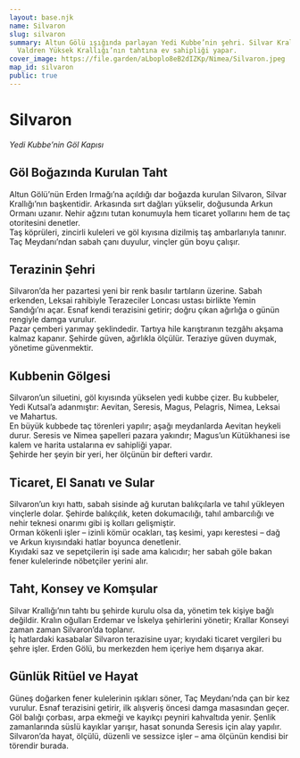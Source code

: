 ```yaml
---
layout: base.njk
name: Silvaron
slug: silvaron
summary: Altun Gölü ışığında parlayan Yedi Kubbe’nin şehri. Silvar Krallığı ve
  Valdren Yüksek Krallığı’nın tahtına ev sahipliği yapar.
cover_image: https://file.garden/aLboplo8eB2dIZKp/Nimea/Silvaron.jpeg
map_id: silvaron
public: true
---
```

# **Silvaron**  
*Yedi Kubbe’nin Göl Kapısı*

## **Göl Boğazında Kurulan Taht**  
Altun Gölü’nün Erden Irmağı’na açıldığı dar boğazda kurulan Silvaron, Silvar Krallığı’nın başkentidir. Arkasında sırt dağları yükselir, doğusunda Arkun Ormanı uzanır. Nehir ağzını tutan konumuyla hem ticaret yollarını hem de taç otoritesini denetler.  
Taş köprüleri, zincirli kuleleri ve göl kıyısına dizilmiş taş ambarlarıyla tanınır. Taç Meydanı’ndan sabah çanı duyulur, vinçler gün boyu çalışır.

## **Terazinin Şehri**  
Silvaron’da her pazartesi yeni bir renk basılır tartıların üzerine. Sabah erkenden, Leksai rahibiyle Terazeciler Loncası ustası birlikte Yemin Sandığı’nı açar. Esnaf kendi terazisini getirir; doğru çıkan ağırlığa o günün rengiyle damga vurulur.  
Pazar çemberi yarımay şeklindedir. Tartıya hile karıştıranın tezgâhı akşama kalmaz kapanır. Şehirde güven, ağırlıkla ölçülür. Teraziye güven duymak, yönetime güvenmektir.

## **Kubbenin Gölgesi**  
Silvaron’un siluetini, göl kıyısında yükselen yedi kubbe çizer. Bu kubbeler, Yedi Kutsal’a adanmıştır: Aevitan, Seresis, Magus, Pelagris, Nimea, Leksai ve Mahartus.  
En büyük kubbede taç törenleri yapılır; aşağı meydanlarda Aevitan heykeli durur. Seresis ve Nimea şapelleri pazara yakındır; Magus’un Kütükhanesi ise kalem ve harita ustalarına ev sahipliği yapar.  
Şehirde her şeyin bir yeri, her ölçünün bir defteri vardır.

## **Ticaret, El Sanatı ve Sular**  
Silvaron’un kıyı hattı, sabah sisinde ağ kurutan balıkçılarla ve tahıl yükleyen vinçlerle dolar. Şehirde balıkçılık, keten dokumacılığı, tahıl ambarcılığı ve nehir teknesi onarımı gibi iş kolları gelişmiştir.  
Orman kökenli işler – izinli kömür ocakları, taş kesimi, yapı kerestesi – dağ ve Arkun kıyısındaki hatlar boyunca denetlenir.  
Kıyıdaki saz ve sepetçilerin işi sade ama kalıcıdır; her sabah göle bakan fener kulelerinde nöbetçiler yerini alır.

## **Taht, Konsey ve Komşular**  
Silvar Krallığı’nın tahtı bu şehirde kurulu olsa da, yönetim tek kişiye bağlı değildir. Kralın oğulları Erdemar ve İskelya şehirlerini yönetir; Krallar Konseyi zaman zaman Silvaron’da toplanır.  
İç hatlardaki kasabalar Silvaron terazisine uyar; kıyıdaki ticaret vergileri bu şehre işler. Erden Gölü, bu merkezden hem içeriye hem dışarıya akar.

## **Günlük Ritüel ve Hayat**  
Güneş doğarken fener kulelerinin ışıkları söner, Taç Meydanı’nda çan bir kez vurulur. Esnaf terazisini getirir, ilk alışveriş öncesi damga masasından geçer.  
Göl balığı çorbası, arpa ekmeği ve kayıkçı peyniri kahvaltıda yenir. Şenlik zamanlarında süslü kayıklar yarışır, hasat sonunda Seresis için alay yapılır.  
Silvaron’da hayat, ölçülü, düzenli ve sessizce işler – ama ölçünün kendisi bir törendir burada.
